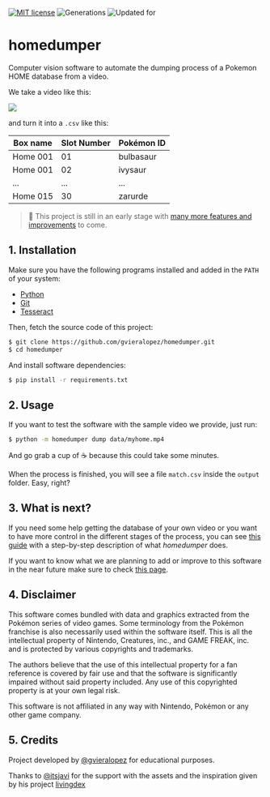 [![MIT license](https://img.shields.io/badge/license-MIT-green.svg)](https://opensource.org/licenses/MIT)
![Generations](https://img.shields.io/badge/Generations-1--8-orange)
![Updated for](https://img.shields.io/badge/Updated%20For-Crown%20of%20Tundra-teal)

# homedumper

Computer vision software to automate the dumping process of a Pokemon HOME 
database from a video. 

We take a video like this:

![](resources/myhome.gif)

and turn it into a `.csv` like this:

| Box name  | Slot Number   | Pokémon ID  |
| --------- | ------------- | ----------- |
| Home 001  |      01       |  bulbasaur  |
| Home 001  |      02       |  ivysaur    |
|     ...   |     ...       |    ...      |
| Home 015  |      30       |  zarurde    |


> 🥚 This project is still in an early stage with 
> [many more features and improvements](TODO.md) to come.

## 1. Installation

Make sure you have the following programs installed and added in the `PATH` of 
your system:

* [Python](https://www.python.org/downloads/)
* [Git](https://git-scm.com/downloads) 
* [Tesseract](https://tesseract-ocr.github.io/tessdoc/Installation.html) 

Then, fetch the source code of this project:

```bash
$ git clone https://github.com/gvieralopez/homedumper.git
$ cd homedumper
```

And install software dependencies:

```bash
$ pip install -r requirements.txt
```

## 2. Usage

If you want to test the software with the sample video we provide, just run:

```bash
$ python -m homedumper dump data/myhome.mp4
```

And go grab a cup of ☕ because this could take some minutes.

When the process is finished, you will see a file `match.csv` inside the 
`output` folder. Easy, right?

## 3. What is next?

If you need some help getting the database of your own video or you  want to 
have more control in the different stages of the process, you can see 
[this guide](READMORE.md) with a step-by-step description of what *homedumper*
does.

If you want to know what we are planning to add or improve to this software in
the near future make sure to check [this page](TODO.md).

## 4. Disclaimer

This software comes bundled with data and graphics extracted from the Pokémon 
series of video games. Some terminology from the Pokémon franchise is also 
necessarily used within the software itself. This is all the intellectual 
property of Nintendo, Creatures, inc., and GAME FREAK, inc. and is protected by 
various copyrights and trademarks.

The authors believe that the use of this intellectual property for a fan 
reference is covered by fair use and that the software is significantly 
impaired without said property included. Any use of this copyrighted property 
is at your own legal risk.

This software is not affiliated in any way with Nintendo, Pokémon or any other 
game company.

## 5. Credits

Project developed by [@gvieralopez](https://github.com/gvieralopez/) for educational
purposes.

Thanks to [@itsjavi](https://github.com/itsjavi) for the support with the
assets and the inspiration given by his project [livingdex](https://github.com/itsjavi/livingdex)